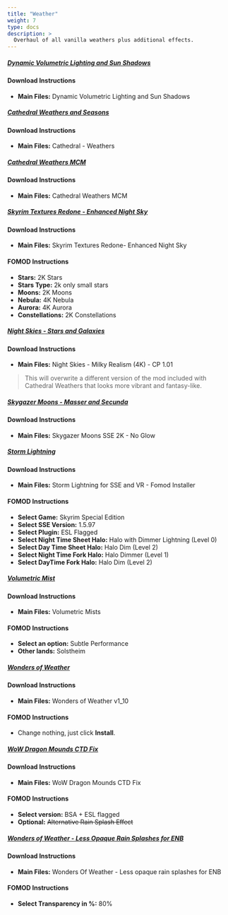 ```yaml
---
title: "Weather"
weight: 7
type: docs
description: >
  Overhaul of all vanilla weathers plus additional effects.
---
```


##### [Dynamic Volumetric Lighting and Sun Shadows](https://www.nexusmods.com/skyrimspecialedition/mods/44483?tab=files)

#### Download Instructions

- **Main Files:** Dynamic Volumetric Lighting and Sun Shadows

##### [Cathedral Weathers and Seasons](https://www.nexusmods.com/skyrimspecialedition/mods/24791?tab=files)

#### Download Instructions

- **Main Files:** Cathedral - Weathers

##### [Cathedral Weathers MCM](https://www.nexusmods.com/skyrimspecialedition/mods/24940?tab=files)

#### Download Instructions

- **Main Files:** Cathedral Weathers MCM

##### [Skyrim Textures Redone - Enhanced Night Sky](https://www.nexusmods.com/skyrimspecialedition/mods/5561?tab=files)

#### Download Instructions

* **Main Files:** Skyrim Textures Redone- Enhanced Night Sky

#### FOMOD Instructions

* **Stars:** 2K Stars
* **Stars Type:** 2k only small stars
* **Moons:** 2K Moons
* **Nebula:** 4K Nebula
* **Aurora:** 4K Aurora
* **Constellations:** 2K Constellations

##### [Night Skies - Stars and Galaxies](https://www.nexusmods.com/skyrimspecialedition/mods/20301?tab=files)

#### Download Instructions

* **Main Files:** Night Skies - Milky Realism (4K) - CP 1.01

> This will overwrite a different version of the mod included with Cathedral Weathers that looks more vibrant and fantasy-like.

##### [Skygazer Moons - Masser and Secunda](https://www.nexusmods.com/skyrimspecialedition/mods/32057?tab=files)

#### Download Instructions

* **Main Files:** Skygazer Moons SSE 2K - No Glow

##### [Storm Lightning](https://www.nexusmods.com/skyrimspecialedition/mods/29243?tab=files)

#### Download Instructions

* **Main Files:** Storm Lightning for SSE and VR - Fomod Installer

#### FOMOD Instructions

* **Select Game:** Skyrim Special Edition
* **Select SSE Version:** 1.5.97
* **Select Plugin:** ESL Flagged
* **Select Night Time Sheet Halo:** Halo with Dimmer Lightning (Level 0)
* **Select Day Time Sheet Halo:** Halo Dim (Level 2)
* **Select Night Time Fork Halo:** Halo Dimmer (Level 1)
* **Select DayTime Fork Halo:** Halo Dim (Level 2)

##### [Volumetric Mist](https://www.nexusmods.com/skyrimspecialedition/mods/29273?tab=files)

#### Download Instructions

- **Main Files:** Volumetric Mists

#### FOMOD Instructions

- **Select an option:** Subtle Performance
- **Other lands:** Solstheim

##### [Wonders of Weather](https://www.nexusmods.com/skyrimspecialedition/mods/13044?tab=files)

#### Download Instructions

* **Main Files:** Wonders of Weather v1_10

#### FOMOD Instructions

* Change nothing, just click **Install**.

##### [WoW Dragon Mounds CTD Fix](https://www.nexusmods.com/skyrimspecialedition/mods/43188/?tab=files)

#### Download Instructions

- **Main Files:** WoW Dragon Mounds CTD Fix

#### FOMOD Instructions

- **Select version:** BSA + ESL flagged
- **Optional:** ~~Alternative Rain Splash Effect~~

##### [Wonders of Weather - Less Opaque Rain Splashes for ENB](https://www.nexusmods.com/skyrimspecialedition/mods/32062?tab=files)

#### Download Instructions

- **Main Files:** Wonders Of Weather - Less opaque rain splashes for ENB

#### FOMOD Instructions

- **Select Transparency in %:** 80%